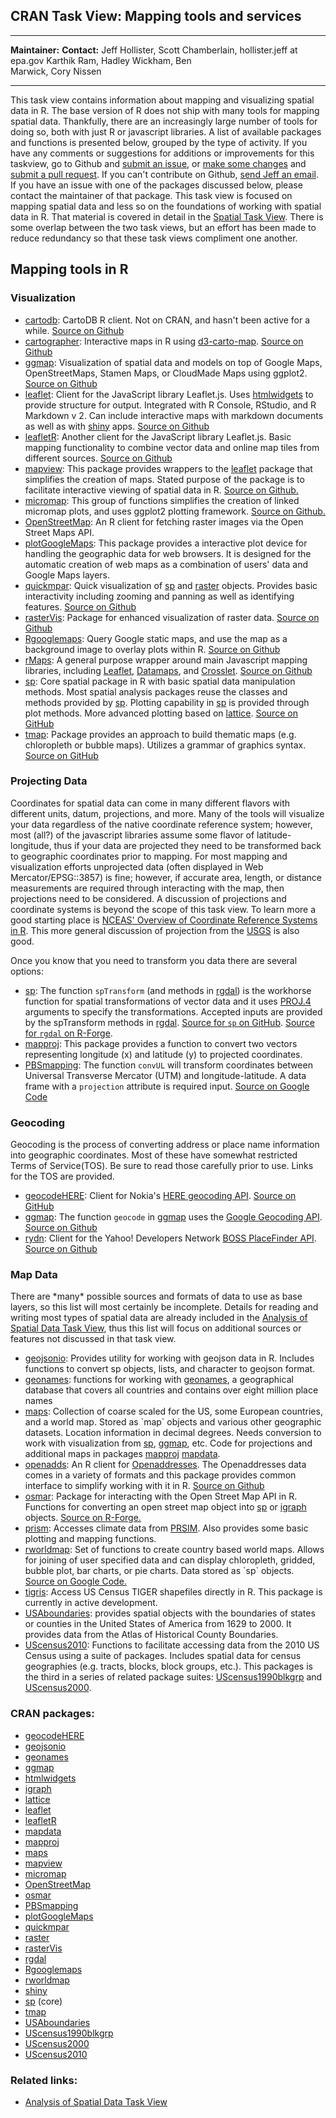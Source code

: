 CRAN Task View: Mapping tools and services
------------------------------------------

  ------------------------------------ ------------------------------------
  **Maintainer:**                      **Contact:**
  Jeff Hollister, Scott Chamberlain,   hollister.jeff at epa.gov
  Karthik Ram, Hadley Wickham, Ben     
  Marwick, Cory Nissen                 
  ------------------------------------ ------------------------------------

This task view contains information about mapping and visualizing
spatial data in R. The base version of R does not ship with many tools
for mapping spatial data. Thankfully, there are an increasingly large
number of tools for doing so, both with just R or javascript libraries.
A list of available packages and functions is presented below, grouped
by the type of activity. If you have any comments or suggestions for
additions or improvements for this taskview, go to Github and [submit an
issue](https://github.com/ropensci/maptools/issues), or [make some
changes](https://github.com/ropensci/maptools/CONTRIBUTING.md) and
[submit a pull request](https://github.com/ropensci/maptools/pulls). If
you can't contribute on Github, [send Jeff an
email](mailto:hollister.jeff@epa.gov). If you have an issue with one of
the packages discussed below, please contact the maintainer of that
package. This task view is focused on mapping spatial data and less so
on the foundations of working with spatial data in R. That material is
covered in detail in the [Spatial Task
View](Spatial%20Task%20View.html). There is some overlap between the two
task views, but an effort has been made to reduce redundancy so that
these task views compliment one another.

Mapping tools in R
------------------

### Visualization

-   [cartodb](https://github.com/Vizzuality/cartodb-r): CartoDB R
    client. Not on CRAN, and hasn't been active for a while. [Source on
    Github](https://github.com/Vizzuality/cartodb-r)
-   [cartographer](https://github.com/ropensci/cartographer):
    Interactive maps in R using
    [d3-carto-map](https://github.com/emeeks/d3-carto-map). [Source on
    Github](https://github.com/ropensci/cartographer)
-   [ggmap](http://cran.r-project.org/web/packages/ggmap/index.html):
    Visualization of spatial data and models on top of Google Maps,
    OpenStreetMaps, Stamen Maps, or CloudMade Maps using ggplot2.
    [Source on Github](https://github.com/dkahle/ggmap)
-   [leaflet](http://cran.r-project.org/web/packages/leaflet/index.html):
    Client for the JavaScript library Leaflet.js. Uses
    [htmlwidgets](http://cran.r-project.org/web/packages/htmlwidgets/index.html)
    to provide structure for output. Integrated with R Console, RStudio,
    and R Markdown v 2. Can include interactive maps with markdown
    documents as well as with
    [shiny](http://cran.r-project.org/web/packages/shiny/index.html)
    apps. [Source on Github](https://github.com/rstudio/leaflet)
-   [leafletR](http://cran.r-project.org/web/packages/leafletR/index.html):
    Another client for the JavaScript library Leaflet.js. Basic mapping
    functionality to combine vector data and online map tiles from
    different sources. [Source on
    Github](https://github.com/chgrl/leafletR)
-   [mapview](http://cran.r-project.org/web/packages/mapview/index.html):
    This package provides wrappers to the
    [leaflet](http://cran.r-project.org/web/packages/leaflet/index.html)
    package that simplifies the creation of maps. Stated purpose of the
    package is to facilitate interactive viewing of spatial data in R.
    [Source on
    Github.](https://github.com/environmentalinformatics-marburg/mapview)
-   [micromap](http://cran.r-project.org/web/packages/micromap/index.html):
    This group of functions simplifies the creation of linked micromap
    plots, and uses ggplot2 plotting framework. [Source on
    Github.](https://github.com/USEPA/R-micromap-package-development)
-   [OpenStreetMap](http://cran.r-project.org/web/packages/OpenStreetMap/index.html):
    An R client for fetching raster images via the Open Street Maps API.
-   [plotGoogleMaps](http://cran.r-project.org/web/packages/plotGoogleMaps/index.html):
    This package provides a interactive plot device for handling the
    geographic data for web browsers. It is designed for the automatic
    creation of web maps as a combination of users' data and Google Maps
    layers.
-   [quickmpar](http://cran.r-project.org/web/packages/quickmpar/index.html):
    Quick visualization of
    [sp](http://cran.r-project.org/web/packages/sp/index.html) and
    [raster](http://cran.r-project.org/web/packages/raster/index.html)
    objects. Provides basic interactivity including zooming and panning
    as well as identifying features. [Source on
    Github](https://github.com/jhollist/quickmapr)
-   [rasterVis](http://cran.r-project.org/web/packages/rasterVis/index.html):
    Package for enhanced visualization of raster data. [Source on
    Github](https://github.com/oscarperpinan/rastervis/)
-   [Rgooglemaps](http://cran.r-project.org/web/packages/Rgooglemaps/index.html):
    Query Google static maps, and use the map as a background image to
    overlay plots within R. [Source on
    Github](https://github.com/markusloecher/RgoogleMaps)
-   [rMaps](https://github.com/ramnathv/rMaps): A general purpose
    wrapper around main Javascript mapping libraries, including
    [Leaflet](http://leafletjs.com/),
    [Datamaps](http://datamaps.github.io/), and
    [Crosslet](http://sztanko.github.io/crosslet/). [Source on
    Github](https://github.com/ramnathv/rMaps)
-   [sp](http://cran.r-project.org/web/packages/sp/index.html): Core
    spatial package in R with basic spatial data manipulation methods.
    Most spatial analysis packages reuse the classes and methods
    provided by
    [sp](http://cran.r-project.org/whttp://cran.r-project.org/web/packages/sp/index.html).
    Plotting capability in
    [sp](http://cran.r-project.org/whttp://cran.r-project.org/web/packages/sp/index.html)
    is provided through plot methods. More advanced plotting based on
    [lattice](http://cran.r-project.org/web/packages/lattice/index.html).
    [Source on GitHub](https://github.com/edzer/sp/)
-   [tmap](http://cran.r-project.org/web/packages/tmap/index.html):
    Package provides an approach to build thematic maps (e.g.
    chloropleth or bubble maps). Utilizes a grammar of graphics syntax.
    [Source on GitHub](https://github.com/mtennekes/tmap)

### Projecting Data

Coordinates for spatial data can come in many different flavors with
different units, datum, projections, and more. Many of the tools will
visualize your data regardless of the native coordinate reference
system; however, most (all?) of the javascript libraries assume some
flavor of latitude-longitude, thus if your data are projected they need
to be transformed back to geographic coordinates prior to mapping. For
most mapping and visualization efforts unprojected data (often displayed
in Web Mercator/EPSG::3857) is fine; however, if accurate area, length,
or distance measurements are required through interacting with the map,
then projections need to be considered. A discussion of projections and
coordinate systems is beyond the scope of this task view. To learn more
a good starting place is [NCEAS' Overview of Coordinate Reference
Systems in
R](https://www.nceas.ucsb.edu/\~frazier/RSpatialGuides/OverviewCoordinateReferenceSystems.pdf).
This more general discussion of projection from the
[USGS](http://egsc.usgs.gov/isb//pubs/MapProjections/projections.html)
is also good.

Once you know that you need to transform you data there are several
options:

-   [sp](http://cran.r-project.org/web/packages/sp/index.html): The
    function `spTransform` (and methods in
    [rgdal](http://cran.r-project.org/web/packages/rgdal/index.html)) is
    the workhorse function for spatial transformations of vector data
    and it uses [PROJ.4](http://trac.osgeo.org/proj/) arguments to
    specify the transformations. Accepted inputs are provided by the
    spTransform methods in
    [rgdal](http://cran.r-project.org/web/packages/rgdal/index.html).
    [Source for `sp` on GitHub](https://github.com/edzer/sp/). [Source
    for `rgdal` on
    R-Forge](https://r-forge.r-project.org/projects/rgdal/).
-   [mapproj](http://cran.r-project.org/web/packages/mapproj/index.html):
    This package provides a function to convert two vectors representing
    longitude (x) and latitude (y) to projected coordinates.
-   [PBSmapping](http://cran.r-project.org/web/packages/PBSmapping/index.html):
    The function `convUL` will transform coordinates between Universal
    Transverse Mercator (UTM) and longitude-latitude. A data frame with
    a `projection` attribute is required input. [Source on Google
    Code](http://code.google.com/p/pbs-software/)

### Geocoding

Geocoding is the process of converting address or place name information
into geographic coordinates. Most of these have somewhat restricted
Terms of Service(TOS). Be sure to read those carefully prior to use.
Links for the TOS are provided.

-   [geocodeHERE](http://cran.r-project.org/web/packages/geocodeHERE/index.html):
    Client for Nokia's [HERE geocoding
    API](https://developer.here.com/geocoder). [Source on
    GitHub](https://github.com/corynissen/geocodeHERE/)
-   [ggmap](http://cran.r-project.org/web/packages/ggmap/index.html):
    The function `geocode` in
    [ggmap](http://cran.r-project.org/web/packages/ggmap/index.html)
    uses the [Google Geocoding
    API](https://developers.google.com/maps/documentation/geocoding/?csw=1).
    [Source on Github](https://github.com/dkahle/ggmap)
-   [rydn](https://github.com/trestletech/rydn): Client for the Yahoo!
    Developers Network [BOSS PlaceFinder
    API](https://developer.yahoo.com/boss/). [Source on
    Github](https://github.com/trestletech/rydn)

### Map Data

There are \*many\* possible sources and formats of data to use as base
layers, so this list will most certainly be incomplete. Details for
reading and writing most types of spatial data are already included in
the [Analysis of Spatial Data Task
View](Analysis%20of%20Spatial%20Data%20Task%20View.html), thus this list
will focus on additional sources or features not discussed in that task
view.

-   [geojsonio](http://cran.r-project.org/web/packages/geojsonio/index.html):
    Provides utility for working with geojson data in R. Includes
    functions to convert sp objects, lists, and character to geojson
    format.
-   [geonames](http://cran.r-project.org/web/packages/geonames/index.html):
    functions for working with [geonames](http://www.geonames.org/), a
    geographical database that covers all countries and contains over
    eight million place names
-   [maps](http://cran.r-project.org/web/packages/maps/index.html):
    Collection of coarse scaled for the US, some European countries, and
    a world map. Stored as \`map\` objects and various other geographic
    datasets. Location information in decimal degrees. Needs conversion
    to work with visualization from
    [sp](http://cran.r-project.org/web/packages/sp/index.html),
    [ggmap](http://cran.r-project.org/web/packages/ggmap/index.html),
    etc. Code for projections and additional maps in packages
    [mapproj](http://cran.r-project.org/web/packages/mapproj/index.html)
    [mapdata](http://cran.r-project.org/web/packages/mapdata/index.html).
-   [openadds](https://github.com/sckott/openadds): An R client for
    [Openaddresses](http://openaddresses.io). The Openaddresses data
    comes in a variety of formats and this package provides common
    interface to simplify working with it in R. [Source on
    Github](https://github.com/sckott/openadds)
-   [osmar](http://cran.r-project.org/web/packages/osmar/index.html):
    Package for interacting with the Open Street Map API in R. Functions
    for converting an open street map object into
    [sp](http://cran.r-project.org/web/packages/sp/index.html) or
    [igraph](http://cran.r-project.org/web/packages/igraph/index.html)
    objects. [Source on
    R-Forge.](https://r-forge.r-project.org/projects/osmar/)
-   [prism](https://github.com/ropensci/prism): Accesses climate data
    from [PRSIM](http://www.prism.oregonstate.edu/). Also provides some
    basic plotting and mapping functions.
-   [rworldmap](http://cran.r-project.org/web/packages/rworldmap/index.html):
    Set of functions to create country based world maps. Allows for
    joining of user specified data and can display chloropleth, gridded,
    bubble plot, bar charts, or pie charts. Data stored as \`sp\`
    objects. [Source on Google
    Code.](https://code.google.com/p/rworld/downloads/list)
-   [tigris](https://github.com/walkerke/tigris): Access US Census TIGER
    shapefiles directly in R. This package is currently in active
    development.
-   [USAboundaries](http://cran.r-project.org/web/packages/USAboundaries/index.html):
    provides spatial objects with the boundaries of states or counties
    in the United States of America from 1629 to 2000. It provides data
    from the Atlas of Historical County Boundaries.
-   [UScensus2010](http://cran.r-project.org/web/packages/UScensus2010/index.html):
    Functions to facilitate accessing data from the 2010 US Census using
    a suite of packages. Includes spatial data for census geographies
    (e.g. tracts, blocks, block groups, etc.). This packages is the
    third in a series of related package suites:
    [UScensus1990blkgrp](http://cran.r-project.org/web/packages/UScensus1990blkgrp/index.html)
    and
    [UScensus2000](http://cran.r-project.org/web/packages/UScensus2000/index.html).

### CRAN packages:

-   [geocodeHERE](http://cran.r-project.org/web/packages/geocodeHERE/index.html)
-   [geojsonio](http://cran.r-project.org/web/packages/geojsonio/index.html)
-   [geonames](http://cran.r-project.org/web/packages/geonames/index.html)
-   [ggmap](http://cran.r-project.org/web/packages/ggmap/index.html)
-   [htmlwidgets](http://cran.r-project.org/web/packages/htmlwidgets/index.html)
-   [igraph](http://cran.r-project.org/web/packages/igraph/index.html)
-   [lattice](http://cran.r-project.org/web/packages/lattice/index.html)
-   [leaflet](http://cran.r-project.org/web/packages/leaflet/index.html)
-   [leafletR](http://cran.r-project.org/web/packages/leafletR/index.html)
-   [mapdata](http://cran.r-project.org/web/packages/mapdata/index.html)
-   [mapproj](http://cran.r-project.org/web/packages/mapproj/index.html)
-   [maps](http://cran.r-project.org/web/packages/maps/index.html)
-   [mapview](http://cran.r-project.org/web/packages/mapview/index.html)
-   [micromap](http://cran.r-project.org/web/packages/micromap/index.html)
-   [OpenStreetMap](http://cran.r-project.org/web/packages/OpenStreetMap/index.html)
-   [osmar](http://cran.r-project.org/web/packages/osmar/index.html)
-   [PBSmapping](http://cran.r-project.org/web/packages/PBSmapping/index.html)
-   [plotGoogleMaps](http://cran.r-project.org/web/packages/plotGoogleMaps/index.html)
-   [quickmpar](http://cran.r-project.org/web/packages/quickmpar/index.html)
-   [raster](http://cran.r-project.org/web/packages/raster/index.html)
-   [rasterVis](http://cran.r-project.org/web/packages/rasterVis/index.html)
-   [rgdal](http://cran.r-project.org/web/packages/rgdal/index.html)
-   [Rgooglemaps](http://cran.r-project.org/web/packages/Rgooglemaps/index.html)
-   [rworldmap](http://cran.r-project.org/web/packages/rworldmap/index.html)
-   [shiny](http://cran.r-project.org/web/packages/shiny/index.html)
-   [sp](http://cran.r-project.org/web/packages/sp/index.html) (core)
-   [tmap](http://cran.r-project.org/web/packages/tmap/index.html)
-   [USAboundaries](http://cran.r-project.org/web/packages/USAboundaries/index.html)
-   [UScensus1990blkgrp](http://cran.r-project.org/web/packages/UScensus1990blkgrp/index.html)
-   [UScensus2000](http://cran.r-project.org/web/packages/UScensus2000/index.html)
-   [UScensus2010](http://cran.r-project.org/web/packages/UScensus2010/index.html)

### Related links:

-   [Analysis of Spatial Data Task
    View](http://cran.r-project.org/web/views/Spatial.html)


